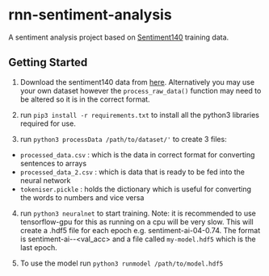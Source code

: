 # rnn-sentiment-analysis
A sentiment analysis project based on [Sentiment140](http://help.sentiment140.com/for-students) training data. 

## Getting Started

1. Download the sentiment140 data from [here](http://help.sentiment140.com/for-students). Alternatively you may use your own dataset however the `process_raw_data()` function may need to be altered so it is in the correct format.

2. run `pip3 install -r requirements.txt` to install all the python3 libraries required for use. 

3. run `python3 processData /path/to/dataset/'` to create 3 files:
  * `processed_data.csv` : which is the data in correct format for converting sentences to arrays
  * `processed_data_2.csv` : which is data that is ready to be fed into the neural network
  * `tokeniser.pickle` : holds the dictionary which is useful for converting the words to numbers and vice versa
 
4.  run `python3 neuralnet` to start training. Note: it is recommended to use tensorflow-gpu for this as running on a cpu will be very slow. This will create a .hdf5 file for each epoch e.g. sentiment-ai-04-0.74. The format is sentiment-ai-<epoch>-<val_acc> and a file called `my-model.hdf5` which is the last epoch. 

5. To use the model run `python3 runmodel /path/to/model.hdf5` 

